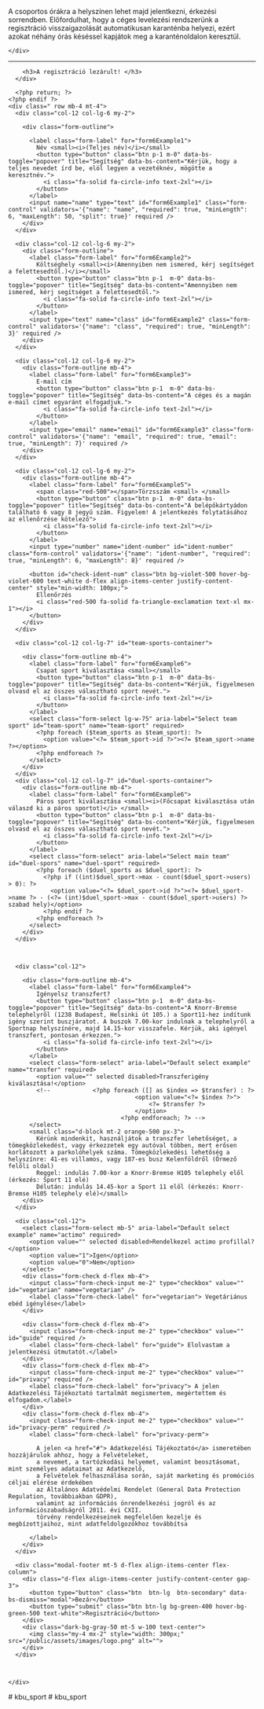 <!-- <div class="container mt-10">
  <div class="row">
    <div class="col-12">
      <form>
        <div class="row my-3">
          <div class="form-group col-md-6">
            <label for="inputName">Név <small><i>(Teljes név)</i></small></label>
            <input type="text" class="form-control" id="inputName" placeholder="Teljes név" required>
          </div>
          <div class="form-group col-md-6">
            <label for="inputCostCenter">Költséghely <small><i>(Amennyiben nem ismered, kérj segítséget a felettesedtől.)</i></small></label>
            <input type="text" class="form-control" id="inputCostCenter" placeholder="Költséghely" required>
          </div>
        </div>
        <div class="row my-3">
          <div class="form-group col-md-6">
            <label for="inputEmail">E-mail cím</label>
            <input type="email" class="form-control" id="inputEmail" placeholder="E-mail cím" required>
          </div>
          <div class="form-group col-md-6">
            <label for="inputRegistrationNumber">
              Törzsszám <small><i>(Írd be az érvényes törzsszámod és kattints az ellenőrzés gombra)</i></small>
            </label>
            <input type="text" class="form-control" id="inputRegistrationNumber" placeholder="Törzsszám" required>
          </div>
        </div>
        <div class="form-group">
          <div class="form-check">
            <input class="form-check-input" type="checkbox" id="gridCheck" required>
            <label class="form-check-label" for="gridCheck">
              Elfogadom a feltételeket
            </label>
          </div>
        </div>
        <button type="submit" class="btn btn-primary">Regisztráció</button>
      </form>
    </div>
  </div>
</div>


<div id="test-btn" class="btn btn-danger" onclick="getTeamSports()">Csapat sportok</div>
<div id="test-btn" class="btn btn-danger" onclick="getDuelSports()">Páros sportok</div>
 -->

<div class="container mt-10">
  <div class="row">
    <div class="col-12">
      <p>
        A csoportos órákra a helyszínen lehet majd jelentkezni, érkezési sorrendben.
        Előfordulhat, hogy a céges levelezési rendszerünk a regisztráció visszaigazolását automatikusan karanténba helyezi, ezért azokat néhány órás késéssel kapjátok meg a karanténoldalon keresztül.
      </p>

    </div>
  </div>





  <hr class="mt-5">
  <form action="/user/register" method="POST" enctype="multipart/form-data">
    <?php if (!REGISTRATION_OPENED): ?>
      <div class="text-center">

        <h3>A regisztráció lezárult! </h3>
      </div>

      <?php return; ?>
    <?php endif ?>
    <div class=" row mb-4 mt-4">
      <div class="col-12 col-lg-6 my-2">

        <div class="form-outline">

          <label class="form-label" for="form6Example1">
            Név <small><i>(Teljes név)</i></small>
            <button type="button" class="btn p-1 m-0" data-bs-toggle="popover" title="Segítség" data-bs-content="Kérjük, hogy a teljes nevedet írd be, elöl legyen a vezetéknév, mögötte a keresztnév.">
              <i class="fa-solid fa-circle-info text-2xl"></i>
            </button>
          </label>
          <input name="name" type="text" id="form6Example1" class="form-control" validators='{"name": "name", "required": true, "minLength": 6, "maxLength": 50, "split": true}' required />
        </div>
      </div>

      <div class="col-12 col-lg-6 my-2">
        <div class="form-outline">
          <label class="form-label" for="form6Example2">
            Költséghely <small><i>(Amennyiben nem ismered, kérj segítséget a felettesedtől.)</i></small>
            <button type="button" class="btn p-1  m-0" data-bs-toggle="popover" title="Segítség" data-bs-content="Amennyiben nem ismered, kérj segítséget a felettesedtől.">
              <i class="fa-solid fa-circle-info text-2xl"></i>
            </button>
          </label>
          <input type="text" name="class" id="form6Example2" class="form-control" validators='{"name": "class", "required": true, "minLength": 3}' required />
        </div>
      </div>

      <div class="col-12 col-lg-6 my-2">
        <div class="form-outline mb-4">
          <label class="form-label" for="form6Example3">
            E-mail cím
            <button type="button" class="btn p-1  m-0" data-bs-toggle="popover" title="Segítség" data-bs-content="A céges és a magán e-mail címet egyaránt elfogadjuk.">
              <i class="fa-solid fa-circle-info text-2xl"></i>
            </button>
          </label>
          <input type="email" name="email" id="form6Example3" class="form-control" validators='{"name": "email", "required": true, "email": true, "minLength": 7}' required />
        </div>
      </div>

      <div class="col-12 col-lg-6 my-2">
        <div class="form-outline mb-4">
          <label class="form-label" for="form6Example5">
            <span class="red-500"></span>Törzsszám <small> </small>
            <button type="button" class="btn p-1  m-0" data-bs-toggle="popover" title="Segítség" data-bs-content="A belépőkártyádon található 6 vagy 8 jegyű szám. Figyelem! A jelentkezés folytatásához az ellenőrzése kötelező">
              <i class="fa-solid fa-circle-info text-2xl"></i>
            </button>
          </label>
          <input type="number" name="ident-number" id="ident-number" class="form-control" validators='{"name": "ident-number", "required": true, "minLength": 6, "maxLength": 8}' required />

          <button id="check-ident-num" class="btn bg-violet-500 hover-bg-violet-600 text-white d-flex align-items-center justify-content-center" style="min-width: 100px;">
            Ellenőrzés
            <i class="red-500 fa-solid fa-triangle-exclamation text-xl mx-1"></i>
          </button>
        </div>
      </div>

      <div class="col-12 col-lg-7" id="team-sports-container">

        <div class="form-outline mb-4">
          <label class="form-label" for="form6Example6">
            Csapat sport kiválasztása <small></small>
            <button type="button" class="btn p-1  m-0" data-bs-toggle="popover" title="Segítség" data-bs-content="Kérjük, figyelmesen olvasd el az összes választható sport nevét.">
              <i class="fa-solid fa-circle-info text-2xl"></i>
            </button>
          </label>
          <select class="form-select lg-w-75" aria-label="Select team sport" id="team-sport" name="team-sport" required>
            <?php foreach ($team_sports as $team_sport): ?>
              <option value="<?= $team_sport->id ?>"><?= $team_sport->name ?></option>
            <?php endforeach ?>
          </select>
        </div>
      </div>
      <div class="col-12 col-lg-7" id="duel-sports-container">
        <div class="form-outline mb-4">
          <label class="form-label" for="form6Example6">
            Páros sport kiválasztása <small><i>(Főcsapat kiválasztása után válaszd ki a páros sportot)</i> </small>
            <button type="button" class="btn p-1  m-0" data-bs-toggle="popover" title="Segítség" data-bs-content="Kérjük, figyelmesen olvasd el az összes választható sport nevét.">
              <i class="fa-solid fa-circle-info text-2xl"></i>
            </button>
          </label>
          <select class="form-select" aria-label="Select main team" id="duel-spors" name="duel-sport" required>
            <?php foreach ($duel_sports as $duel_sport): ?>
              <?php if ((int)$duel_sport->max - count($duel_sport->users) > 0): ?>
                <option value="<?= $duel_sport->id ?>"><?= $duel_sport->name ?> - (<?= (int)$duel_sport->max - count($duel_sport->users) ?> szabad hely)</option>
              <?php endif ?>
            <?php endforeach ?>
          </select>
        </div>
      </div>



      <div class="col-12">

        <div class="form-outline mb-4">
          <label class="form-label" for="form6Example4">
            Igényelsz transzfert?
            <button type="button" class="btn p-1  m-0" data-bs-toggle="popover" title="Segítség" data-bs-content="A Knorr-Bremse telephelyről (1238 Budapest, Helsinki út 105.) a Sport11-hez indítunk igény szerint buszjáratot. A buszok 7.00-kor indulnak a telephelyről a Sportnap helyszínére, majd 14.15-kor visszafele. Kérjük, aki igényel transzfert, pontosan érkezzen.">
              <i class="fa-solid fa-circle-info text-2xl"></i>
            </button>
          </label>
          <select class="form-select" aria-label="Default select example" name="transfer" required>
            <option value="" selected disabled>Transzferigény kiválasztása!</option>
            <!-- 			<?php foreach ([] as $index => $transfer) : ?>
										<option value="<?= $index ?>">
											<?= $transfer ?>
										</option>
									<?php endforeach; ?> -->
          </select>
          <small class="d-block mt-2 orange-500 px-3">
            Kérünk mindenkit, használjátok a transzfer lehetőséget, a tömegközlekedést, vagy érkezzetek egy autóval többen, mert erősen korlátozott a parkolóhelyek száma. Tömegközlekedési lehetőség a helyszínre: 41-es villamos, vagy 187-es busz Kelenföldről (Őrmező felőli oldal)
            Reggel: indulás 7.00-kor a Knorr-Bremse H105 telephely elől (érkezés: Sport 11 elé)
            Délután: indulás 14.45-kor a Sport 11 elől (érkezés: Knorr-Bremse H105 telephely elé)</small>
        </div>
      </div>

      <div class="col-12">
        <select class="form-select mb-5" aria-label="Default select example" name="actimo" required>
          <option value="" selected disabled>Rendelkezel actimo profillal?</option>
          <option value="1">Igen</option>
          <option value="0">Nem</option>
        </select>
        <div class="form-check d-flex mb-4">
          <input class="form-check-input me-2" type="checkbox" value="" id="vegetarian" name="vegetarian" />
          <label class="form-check-label" for="vegetarian"> Vegetáriánus ebéd igénylése</label>
        </div>

        <div class="form-check d-flex mb-4">
          <input class="form-check-input me-2" type="checkbox" value="" id="guide" required />
          <label class="form-check-label" for="guide"> Elolvastam a jelentkezési útmutatót.</label>
        </div>
        <div class="form-check d-flex mb-4">
          <input class="form-check-input me-2" type="checkbox" value="" id="privacy" required />
          <label class="form-check-label" for="privacy"> A jelen Adatkezelési Tájékoztató tartalmát megismertem, megértettem és elfogadom.</label>
        </div>
        <div class="form-check d-flex mb-4">
          <input class="form-check-input me-2" type="checkbox" value="" id="privacy-perm" required />
          <label class="form-check-label" for="privacy-perm">

            A jelen <a href="#"> Adatkezelési Tájékoztató</a> ismeretében hozzájárulok ahhoz, hogy a Felvételeket,
            a nevemet, a tartózkodási helyemet, valamint beosztásomat, mint személyes adataimat az Adatkezelő,
            a Felvételek felhasználása során, saját marketing és promóciós céljai elérése érdekében
            az Általános Adatvédelmi Rendelet (General Data Protection Regulation, továbbiakban GDPR),
            valamint az információs önrendelkezési jogról és az információszabadságról 2011. évi CXII.
            törvény rendelkezéseinek megfelelően kezelje és megbízottjaihoz, mint adatfeldolgozókhoz továbbítsa

          </label>
        </div>
      </div>

      <div class="modal-footer mt-5 d-flex align-items-center flex-column">
        <div class="d-flex align-items-center justify-content-center gap-3">
          <button type="button" class="btn  btn-lg  btn-secondary" data-bs-dismiss="modal">Bezár</button>
          <button type="submit" class="btn btn-lg bg-green-400 hover-bg-green-500 text-white">Regisztráció</button>
        </div>
        <div class="dark-bg-gray-50 mt-5 w-100 text-center">
          <img class="my-4 mx-2" style="width: 300px;" src="/public/assets/images/logo.png" alt="">
        </div>
      </div>



    </div>
  </form>
</div>
</div>
</div># kbu_sport
# kbu_sport
